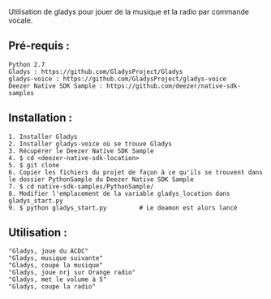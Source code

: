 Utilisation de gladys pour jouer de la musique et la radio par commande vocale.

## Pré-requis :
	Python 2.7
	Gladys : https://github.com/GladysProject/Gladys
	gladys-voice : https://github.com/GladysProject/gladys-voice
	Deezer Native SDK Sample : https://github.com/deezer/native-sdk-samples

## Installation :

	1. Installer Gladys
	2. Installer gladys-voice où se trouve Gladys
	3. Récupérer le Deezer Native SDK Sample
	4. $ cd <deezer-native-sdk-location>
	5. $ git clone 
	6. Copier les fichiers du projet de façon à ce qu'ils se trouvent dans le dossier PythonSample du Deezer Native SDK Sample
	7. $ cd native-sdk-samples/PythonSample/
	8. Modifier l'emplacement de la variable gladys_location dans gladys_start.py
	9. $ python gladys_start.py 		# Le deamon est alors lancé

## Utilisation :
	"Gladys, joue du ACDC"
	"Gladys, musique suivante"
	"Gladys, coupe la musique"
	"Gladys, joue nrj sur Orange radio"
	"Gladys, met le volume à 5"
	"Gladys, coupe la radio"

